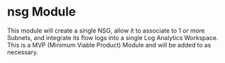 # nsg Module

This module will create a single NSG, allow it to associate to 1 or more Subnets, and integrate its flow logs into a single Log Analytics Workspace.  This is a MVP (Minimum Viable Product) Module and will be added to as necessary.
